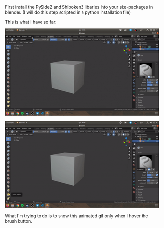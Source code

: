 First install the PySide2 and Shiboken2 libaries into your site-packages in blender.
(I will do this step scripted in a python installation file)

This is what I have so far:

![](presentation_gifs/tutorial.gif)

![](presentation_gifs/tutorial2.gif)

What I'm trying to do is to show this animated gif only when I hover the brush button.